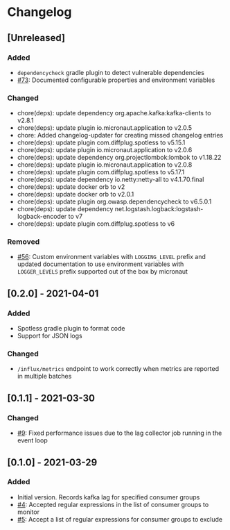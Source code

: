 # Changelog

## [Unreleased]
### Added
- `dependencycheck` gradle plugin to detect vulnerable dependencies
- [#73](https://github.com/devatherock/kafka-lag-monitor/issues/73): Documented configurable properties and environment variables

### Changed
- chore(deps): update dependency org.apache.kafka:kafka-clients to v2.8.1
- chore(deps): update plugin io.micronaut.application to v2.0.5
- chore: Added changelog-updater for creating missed changelog entries
- chore(deps): update plugin com.diffplug.spotless to v5.15.1
- chore(deps): update plugin io.micronaut.application to v2.0.6
- chore(deps): update dependency org.projectlombok:lombok to v1.18.22
- chore(deps): update plugin io.micronaut.application to v2.0.8
- chore(deps): update plugin com.diffplug.spotless to v5.17.1
- chore(deps): update dependency io.netty:netty-all to v4.1.70.final
- chore(deps): update docker orb to v2
- chore(deps): update docker orb to v2.0.1
- chore(deps): update plugin org.owasp.dependencycheck to v6.5.0.1
- chore(deps): update dependency net.logstash.logback:logstash-logback-encoder to v7
- chore(deps): update plugin com.diffplug.spotless to v6

### Removed
- [#56](https://github.com/devatherock/kafka-lag-monitor/issues/56): Custom environment variables with `LOGGING_LEVEL` prefix and updated documentation to use environment variables with `LOGGER_LEVELS` prefix supported out of the box by micronaut

## [0.2.0] - 2021-04-01
### Added
- Spotless gradle plugin to format code
- Support for JSON logs

### Changed
- `/influx/metrics` endpoint to work correctly when metrics are reported in multiple batches

## [0.1.1] - 2021-03-30
### Changed
- [#9](https://github.com/devatherock/kafka-lag-monitor/issues/9): Fixed performance issues due to the lag collector job running in the event loop

## [0.1.0] - 2021-03-29
### Added
- Initial version. Records kafka lag for specified consumer groups
- [#4](https://github.com/devatherock/kafka-lag-monitor/issues/4): Accepted regular expressions in the list of consumer groups to monitor
- [#5](https://github.com/devatherock/kafka-lag-monitor/issues/5): Accept a list of regular expressions for consumer groups to exclude
